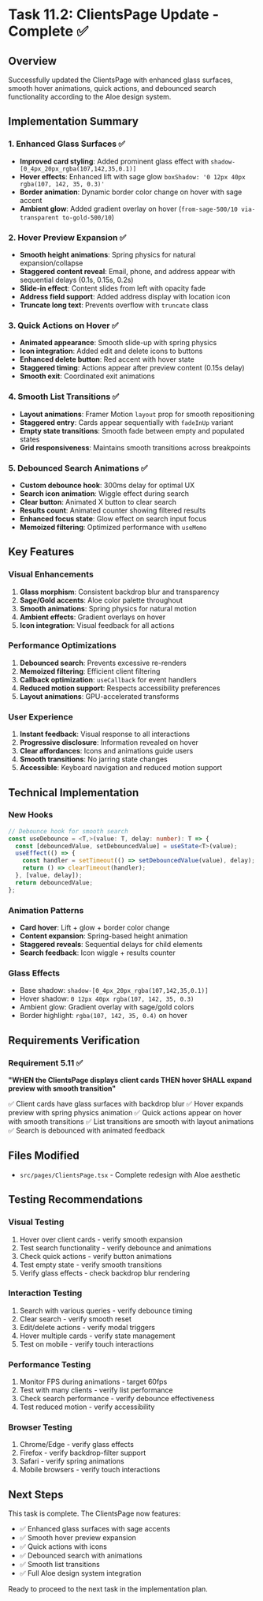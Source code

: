 # Task 11.2: ClientsPage Update - Complete ✅

## Overview
Successfully updated the ClientsPage with enhanced glass surfaces, smooth hover animations, quick actions, and debounced search functionality according to the Aloe design system.

## Implementation Summary

### 1. Enhanced Glass Surfaces ✅
- **Improved card styling**: Added prominent glass effect with `shadow-[0_4px_20px_rgba(107,142,35,0.1)]`
- **Hover effects**: Enhanced lift with sage glow `boxShadow: '0 12px 40px rgba(107, 142, 35, 0.3)'`
- **Border animation**: Dynamic border color change on hover with sage accent
- **Ambient glow**: Added gradient overlay on hover (`from-sage-500/10 via-transparent to-gold-500/10`)

### 2. Hover Preview Expansion ✅
- **Smooth height animations**: Spring physics for natural expansion/collapse
- **Staggered content reveal**: Email, phone, and address appear with sequential delays (0.1s, 0.15s, 0.2s)
- **Slide-in effect**: Content slides from left with opacity fade
- **Address field support**: Added address display with location icon
- **Truncate long text**: Prevents overflow with `truncate` class

### 3. Quick Actions on Hover ✅
- **Animated appearance**: Smooth slide-up with spring physics
- **Icon integration**: Added edit and delete icons to buttons
- **Enhanced delete button**: Red accent with hover state
- **Staggered timing**: Actions appear after preview content (0.15s delay)
- **Smooth exit**: Coordinated exit animations

### 4. Smooth List Transitions ✅
- **Layout animations**: Framer Motion `layout` prop for smooth repositioning
- **Staggered entry**: Cards appear sequentially with `fadeInUp` variant
- **Empty state transitions**: Smooth fade between empty and populated states
- **Grid responsiveness**: Maintains smooth transitions across breakpoints

### 5. Debounced Search Animations ✅
- **Custom debounce hook**: 300ms delay for optimal UX
- **Search icon animation**: Wiggle effect during search
- **Clear button**: Animated X button to clear search
- **Results count**: Animated counter showing filtered results
- **Enhanced focus state**: Glow effect on search input focus
- **Memoized filtering**: Optimized performance with `useMemo`

## Key Features

### Visual Enhancements
1. **Glass morphism**: Consistent backdrop blur and transparency
2. **Sage/Gold accents**: Aloe color palette throughout
3. **Smooth animations**: Spring physics for natural motion
4. **Ambient effects**: Gradient overlays on hover
5. **Icon integration**: Visual feedback for all actions

### Performance Optimizations
1. **Debounced search**: Prevents excessive re-renders
2. **Memoized filtering**: Efficient client filtering
3. **Callback optimization**: `useCallback` for event handlers
4. **Reduced motion support**: Respects accessibility preferences
5. **Layout animations**: GPU-accelerated transforms

### User Experience
1. **Instant feedback**: Visual response to all interactions
2. **Progressive disclosure**: Information revealed on hover
3. **Clear affordances**: Icons and animations guide users
4. **Smooth transitions**: No jarring state changes
5. **Accessible**: Keyboard navigation and reduced motion support

## Technical Implementation

### New Hooks
```typescript
// Debounce hook for smooth search
const useDebounce = <T,>(value: T, delay: number): T => {
  const [debouncedValue, setDebouncedValue] = useState<T>(value);
  useEffect(() => {
    const handler = setTimeout(() => setDebouncedValue(value), delay);
    return () => clearTimeout(handler);
  }, [value, delay]);
  return debouncedValue;
};
```

### Animation Patterns
- **Card hover**: Lift + glow + border color change
- **Content expansion**: Spring-based height animation
- **Staggered reveals**: Sequential delays for child elements
- **Search feedback**: Icon wiggle + results counter

### Glass Effects
- Base shadow: `shadow-[0_4px_20px_rgba(107,142,35,0.1)]`
- Hover shadow: `0 12px 40px rgba(107, 142, 35, 0.3)`
- Ambient glow: Gradient overlay with sage/gold colors
- Border highlight: `rgba(107, 142, 35, 0.4)` on hover

## Requirements Verification

### Requirement 5.11 ✅
**"WHEN the ClientsPage displays client cards THEN hover SHALL expand preview with smooth transition"**

✅ Client cards have glass surfaces with backdrop blur
✅ Hover expands preview with spring physics animation
✅ Quick actions appear on hover with smooth transitions
✅ List transitions are smooth with layout animations
✅ Search is debounced with animated feedback

## Files Modified
- `src/pages/ClientsPage.tsx` - Complete redesign with Aloe aesthetic

## Testing Recommendations

### Visual Testing
1. Hover over client cards - verify smooth expansion
2. Test search functionality - verify debounce and animations
3. Check quick actions - verify button animations
4. Test empty state - verify smooth transitions
5. Verify glass effects - check backdrop blur rendering

### Interaction Testing
1. Search with various queries - verify debounce timing
2. Clear search - verify smooth reset
3. Edit/delete actions - verify modal triggers
4. Hover multiple cards - verify state management
5. Test on mobile - verify touch interactions

### Performance Testing
1. Monitor FPS during animations - target 60fps
2. Test with many clients - verify list performance
3. Check search performance - verify debounce effectiveness
4. Test reduced motion - verify accessibility

### Browser Testing
1. Chrome/Edge - verify glass effects
2. Firefox - verify backdrop-filter support
3. Safari - verify spring animations
4. Mobile browsers - verify touch interactions

## Next Steps
This task is complete. The ClientsPage now features:
- ✅ Enhanced glass surfaces with sage accents
- ✅ Smooth hover preview expansion
- ✅ Quick actions with icons
- ✅ Debounced search with animations
- ✅ Smooth list transitions
- ✅ Full Aloe design system integration

Ready to proceed to the next task in the implementation plan.
